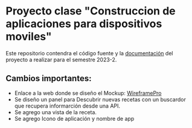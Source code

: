 # Proyecto clase "Construccion de aplicaciones para dispositivos moviles"

Este repositorio contendra el código fuente y la [documentación](docs) del proyecto a realizar para el semestre 2023-2.

## Cambios importantes:
* Enlace a la web donde se diseño el Mockup: [WireframePro](https://wireframepro.mockflow.com/view/MIw0ioqj9pb)
* Se diseño un panel para Descubrir nuevas recetas con un buscardor que recupera informarción desde una API.
* Se agrego una vista de la receta.
* Se agrego Icono de aplicación y nombre de app

